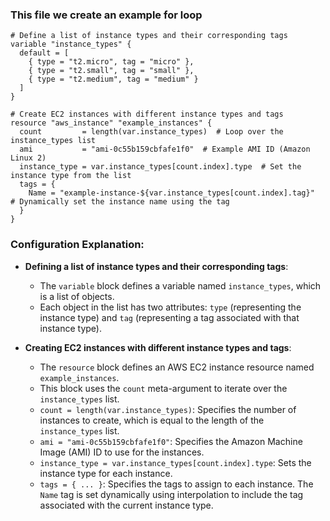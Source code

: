 
### This file we create an example for loop

```
# Define a list of instance types and their corresponding tags
variable "instance_types" {
  default = [
    { type = "t2.micro", tag = "micro" },
    { type = "t2.small", tag = "small" },
    { type = "t2.medium", tag = "medium" }
  ]
}

# Create EC2 instances with different instance types and tags
resource "aws_instance" "example_instances" {
  count         = length(var.instance_types)  # Loop over the instance_types list
  ami           = "ami-0c55b159cbfafe1f0"  # Example AMI ID (Amazon Linux 2)
  instance_type = var.instance_types[count.index].type  # Set the instance type from the list
  tags = {
    Name = "example-instance-${var.instance_types[count.index].tag}"  # Dynamically set the instance name using the tag
  }
}
```

### Configuration Explanation:

* **Defining a list of instance types and their corresponding tags**:
    * The `variable` block defines a variable named `instance_types`, which is a list of objects.
    * Each object in the list has two attributes: `type` (representing the instance type) and `tag` (representing a tag associated with that instance type).

* **Creating EC2 instances with different instance types and tags**:
    * The `resource` block defines an AWS EC2 instance resource named `example_instances`.
    * This block uses the `count` meta-argument to iterate over the `instance_types` list.
    * `count = length(var.instance_types)`: Specifies the number of instances to create, which is equal to the length of the `instance_types` list.
    * `ami = "ami-0c55b159cbfafe1f0"`: Specifies the Amazon Machine Image (AMI) ID to use for the instances.
    * `instance_type = var.instance_types[count.index].type`: Sets the instance type for each instance.
    * `tags = { ... }`: Specifies the tags to assign to each instance. The `Name` tag is set dynamically using interpolation to include the tag associated with the current instance type.

